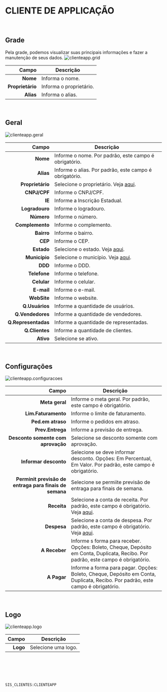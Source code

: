 # CLIENTE DE APPLICAÇÃO
<br>

## Grade
Pela grade, podemos visualizar suas principais informações e fazer a manutenção de seus dados.
![clienteapp.grid](https://raw.githubusercontent.com/netforcews/docs-siscom/master/geral/imagens/clienteapp.grid.png)

Campo | Descrição
--:|---
**Nome** | Informa o nome.
**Proprietário** | Informa o proprietário.
**Alias** | Informa o alias.
<br>

## Geral
![clienteapp.geral](https://raw.githubusercontent.com/netforcews/docs-siscom/master/geral/imagens/clienteapp.geral.png)

Campo | Descrição
--:|---
**Nome** | Informe o nome. Por padrão, este campo é obrigatório.
**Alias** | Informe o alias. Por padrão, este campo é obrigatório.
**Proprietário** | Selecione o proprietário. Veja [aqui](/desenvolvimento/usuario.md).
**CNPJ/CPF** | Informe o CNPJ/CPF.
**IE** | Informe a Inscrição Estadual.
**Logradouro** | Informe o logradouro.
**Número** | Informe o número.
**Complemento** | Informe o complemento.
**Bairro** | Informe o bairro.
**CEP** | Informe o CEP.
**Estado** | Selecione o estado. Veja [aqui](/cadastros/estado.md).
**Município** | Selecione o município. Veja [aqui](/geral/municipio.md).
**DDD** | Informe o DDD.
**Telefone** | Informe o telefone.
**Celular** | Informe o celular.
**E-mail** | Informe o e-mail.
**WebSite** | Informe o website.
**Q.Usuários** | Informe a quantidade de usuários.
**Q.Vendedores** | Informe a quantidade de vendedores.
**Q.Representadas** | Informe a quantidade de representadas.
**Q.Clientes** | Informe a quantidade de clientes.
**Ativo** | Selecione se ativo.
<br>

## Configurações
![clienteapp.configuracoes](https://raw.githubusercontent.com/netforcews/docs-siscom/master/geral/imagens/clienteapp.configuracoes.png)

Campo | Descrição
--:|---
**Meta geral** | Informe o meta geral. Por padrão, este campo é obrigatório.
**Lim.Faturamento** | Informe o limite de faturamento.
**Ped.em atraso** | Informe o pedidos em atraso.
**Prev.Entrega** | Informe a previsão de entrega.
**Desconto somente com aprovação** | Selecione se desconto somente com aprovação.
**Informar desconto** | Selecione se deve informar desconto. Opções: Em Percentual, Em Valor. Por padrão, este campo é obrigatório.
**Perminit previsão de entraga para finais de semana** | Selecione se permiite previsão de entraga para finais de semana.
**Receita** | Selecione a conta de receita. Por padrão, este campo é obrigatório. Veja [aqui](/cadastros/planoconta.md).
**Despesa** | Selecione a conta de despesa. Por padrão, este campo é obrigatório. Veja [aqui](/cadastros/planoconta.md).
**A Receber** | Informe s forma para receber. Opções: Boleto, Cheque, Depósito em Conta, Duplicata, Recibo. Por padrão, este campo é obrigatório.
**A Pagar** | Informe a forma para pagar. Opções: Boleto, Cheque, Depósito em Conta, Duplicata, Recibo. Por padrão, este campo é obrigatório.
<br>

## Logo
![clienteapp.logo](https://raw.githubusercontent.com/netforcews/docs-siscom/master/geral/imagens/clienteapp.logo.png)

Campo | Descrição
--:|---
**Logo** | Selecione uma logo.
<br>
<br>
<br>
<br>

```SIS_CLIENTES:CLIENTEAPP```
